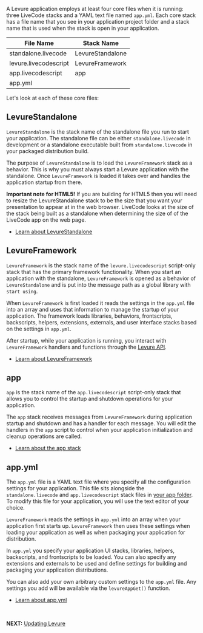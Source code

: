 A Levure application employs at least four core files when it is running: three LiveCode stacks and a YAML text file named `app.yml`. Each core stack has a file name that you see in your application project folder and a stack name that is used when the stack is open in your application.

| File Name | Stack Name |
| -------- | ----------- |
| standalone.livecode | LevureStandalone |
| levure.livecodescript | LevureFramework |
| app.livecodescript | app |
| app.yml |   |

Let's look at each of these core files:

## LevureStandalone

`LevureStandalone` is the stack name of the standalone file you run to start your application. The standalone file can be either `standalone.livecode` in development or a standalone executable built from `standalone.livecode` in your packaged distribution build.

The purpose of `LevureStandalone` is to load the `LevureFramework` stack as a behavior. This is why you must always start a Levure application with the standalone. Once `LevureFramework` is loaded it takes over and handles the application startup from there.

**Important note for HTML5!** If you are building for HTML5 then you will need to resize the LevureStandalone stack to be the size that you want your presentation to appear at in the web browser. LiveCode looks at the size of the stack being built as a standalone when determining the size of of the LiveCode app on the web page.

* [Learn about LevureStandalone](standalone.livecode)

## LevureFramework

`LevureFramework` is the stack name of the `levure.livecodescript` script-only stack that has the primary framework functionality. When you start an application with the standalone, `LevureFramework` is opened as a behavior of `LevureStandalone` and is put into the message path as a global library with `start using`.

When `LevureFramework` is first loaded it reads the settings in the `app.yml` file into an array and uses that information to manage the startup of your application. The framework loads libraries, behaviors, frontscripts, backscripts, helpers, extensions, externals, and user interface stacks based on the settings in `app.yml`.

After startup, while your application is running, you interact with `LevureFramework` handlers and functions through the [Levure API](Levure-API).

* [Learn about LevureFramework](levure.livecodescript)

## app

`app` is the stack name of the `app.livecodescript` script-only stack that allows you to control the startup and shutdown operations for your application.

The `app` stack receives messages from `LevureFramework` during application startup and shutdown and has a handler for each message. You will edit the handlers in the `app` script to control when your application initialization and cleanup operations are called.

* [Learn about the app stack](app.livecodescript)

## app.yml

The `app.yml` file is a YAML text file where you specify all the configuration settings for your application. This file sits alongside the `standalone.livecode` and `app.livecodescript` stack files in [your app folder](Your-App-Folder). To modify this file for your application, you will use the text editor of your choice.

`LevureFramework` reads the settings in `app.yml` into an array when your application first starts up. `LevureFramework` then uses these settings when loading your application as well as when packaging your application for distribution.

In `app.yml` you specify your application UI stacks, libraries, helpers, backscripts, and frontscripts to be loaded. You can also specify any extensions and externals to be used and define settings for building and packaging your application distributions.

You can also add your own arbitrary custom settings to the `app.yml` file. Any settings you add will be available via the `levureAppGet()` function.

* [Learn about app.yml](app.yml)

<br>

__NEXT:__ [Updating Levure](Updating-Levure)
